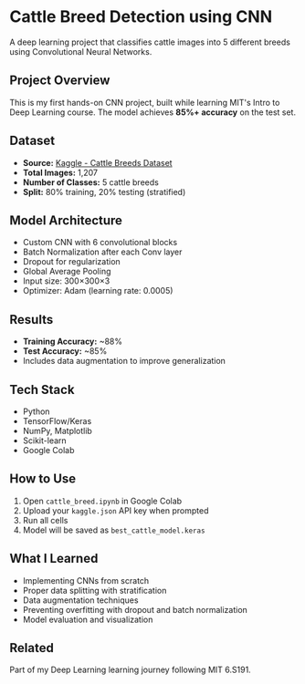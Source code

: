 # Cattle Breed Detection using CNN

A deep learning project that classifies cattle images into 5 different breeds using Convolutional Neural Networks.

##  Project Overview

This is my first hands-on CNN project, built while learning MIT's Intro to Deep Learning course. The model achieves **85%+ accuracy** on the test set.

##  Dataset

- **Source:** [Kaggle - Cattle Breeds Dataset](https://www.kaggle.com/datasets/anandkumarsahu09/cattle-breeds-dataset)
- **Total Images:** 1,207
- **Number of Classes:** 5 cattle breeds
- **Split:** 80% training, 20% testing (stratified)

##  Model Architecture

- Custom CNN with 6 convolutional blocks
- Batch Normalization after each Conv layer
- Dropout for regularization
- Global Average Pooling
- Input size: 300×300×3
- Optimizer: Adam (learning rate: 0.0005)

##  Results

- **Training Accuracy:** ~88%
- **Test Accuracy:** ~85%
- Includes data augmentation to improve generalization

##  Tech Stack

- Python
- TensorFlow/Keras
- NumPy, Matplotlib
- Scikit-learn
- Google Colab

##  How to Use

1. Open `cattle_breed.ipynb` in Google Colab
2. Upload your `kaggle.json` API key when prompted
3. Run all cells
4. Model will be saved as `best_cattle_model.keras`

##  What I Learned

- Implementing CNNs from scratch
- Proper data splitting with stratification
- Data augmentation techniques
- Preventing overfitting with dropout and batch normalization
- Model evaluation and visualization

##  Related

Part of my Deep Learning learning journey following MIT 6.S191.



